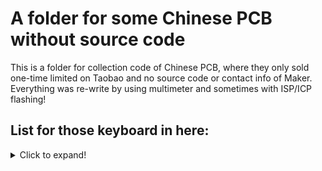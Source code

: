 # A folder for some Chinese PCB without source code

This is a folder for collection code of Chinese PCB, where they only sold one-time limited on Taobao and no source code or contact info of Maker. Everything was re-write by using multimeter and sometimes with ISP/ICP flashing!

## List for those keyboard in here:
<details>
  <summary>Click to expand!</summary>

  | Keyboard name | MCU           | Layout        | Hotswap | LED                      | OLED | Other |
  | ------------- | ------------- | ------------- | ------- | ------------------------ | ---- | ----- |
  | Black E6.5    | Atmega32U4    | 68 Keys (65%) | No      | Backlight & RGB Lighting | No   | No    |
  | Devil68 Pro   | Atmega32U4    | 68 Keys (65%) | Yes     | RGB Matrix               | No   | No    |
  | M63 RGB       | STM32F072CBU6 | 63 Keys (60%) | Yes     | RGB Matrix               | No   | No    |
  |               |               |               |         |                          |      |       |
</details>
